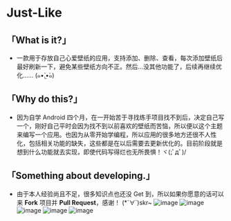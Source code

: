 # Just-Like
## 「What is it?」



- 一款用于存放自己心爱壁纸的应用，支持添加、删除、查看，每次添加壁纸后最好刷新一下，避免某些壁纸方向不正。然后...没其他功能了，后续再继续优化...... (๑•̀.̫•́๑)





## 「Why do this?」



- 因为自学 Android 四个月，在一开始苦于寻找练手项目找不到后，决定自己写一个，刚好自己平时会因为找不到以前喜欢的壁纸而苦恼，所以便以这个主题来编写一个应用。也因为从零开始学编程，所以应用的很多地方还很不人性化，包括相关功能的缺失，这些都是在以后需要去更新优化的。目前阶段就是想到什么功能就去实现，即使代码写得烂也无所畏惧！ヾ(;ﾟдﾟ)/





## 「Something about developing.」



- 由于本人经验尚且不足，很多知识点也还没 Get 到，所以如果你愿意的话可以来 **Fork** 项目并 **Pull Request**，感谢！ (*´∀`)skr~
![image](https://github.com/AaronZheng9603/Just-Like/blob/master/images/Screenshot_2018-10-30-02-35-02-583_com.aaron.justlike.png)
![image](https://github.com/AaronZheng9603/Just-Like/blob/master/images/Screenshot_2018-10-30-02-35-09-770_com.aaron.justlike.png)
![image](https://github.com/AaronZheng9603/Just-Like/blob/master/images/Screenshot_2018-10-30-02-35-50-787_com.aaron.justlike.png)
![image](https://github.com/AaronZheng9603/Just-Like/blob/master/images/Screenshot_2018-10-30-02-35-16-539_android.png)
![image](https://github.com/AaronZheng9603/Just-Like/blob/master/images/Screenshot_2018-10-30-02-35-38-061_com.aaron.justlike.png)

